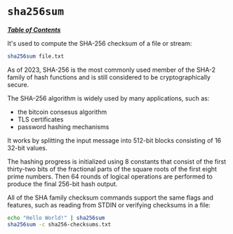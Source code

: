 # `sha256sum`

[***Table of Contents***](/README.md)

It's used to compute the SHA-256 checksum of a file or stream:

```bash
sha256sum file.txt
```

As of 2023, SHA-256 is the most commonly used member of the SHA-2 family of
hash functions and is still considered to be cryptographically secure.

The SHA-256 algorithm is widely used by many applications, such as: 
- the bitcoin consesus algorithm
- TLS certificates
- password hashing mechanisms

It works by splitting the input message into 512-bit blocks consisting of 16
32-bit values. 

The hashing progress is initialized using 8 constants that consist of the first
thirty-two bits of the fractional parts of the square roots of the first eight
prime numbers. Then 64 rounds of logical operations are performed to produce
the final 256-bit hash output.

All of the SHA family checksum commands support the same flags and features,
such as reading from STDIN or verifying checksums in a file:

```bash
echo "Hello World!" | sha256sum
sha256sum -c sha256-checksums.txt
```
